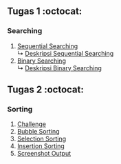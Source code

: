 ## Tugas 1 :octocat:
### Searching
1. <a href="Searching/Sequential Searching.c"> Sequential Searching</a><br>
↳ <a href="Searching/Deskripsi Binary Searching"> Deskripsi Sequential Searching</a><br>
2. <a href="Searching/Binary searching.c"> Binary Searching</a><br>
↳ <a href="Searching/Deskripsi Sequential Searching"> Deskripsi Binary Searching</a><br>
## Tugas 2 :octocat:
### Sorting
1. <a href="Sorting/Challenge.c"> Challenge </a><br>
2. <a href=""> Bubble Sorting </a><br>
3. <a href=""> Selection Sorting </a><br>
4. <a href=""> Insertion Sorting </a><br>
5. <a href=""> Screenshot Output </a><br>
